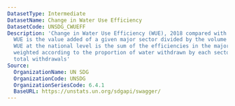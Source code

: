 ```yaml
---
DatasetType: Intermediate
DatasetName: Change in Water Use Efficiency
DatasetCode: UNSDG_CWUEFF
Description: 'Change in Water Use Efficiency (WUE), 2018 compared with 2010-2015 average:
  WUE is the value added of a given major sector divided by the volume of water used.
  WUE at the national level is the sum of the efficiencies in the major economic sectors
  weighted according to the proportion of water withdrawn by each sector over the
  total withdrawals'
Source:
  OrganizationName: UN SDG
  OrganizationCode: UNSDG
  OrganizationSeriesCode: 6.4.1
  BaseURL: https://unstats.un.org/sdgapi/swagger/
---
```


